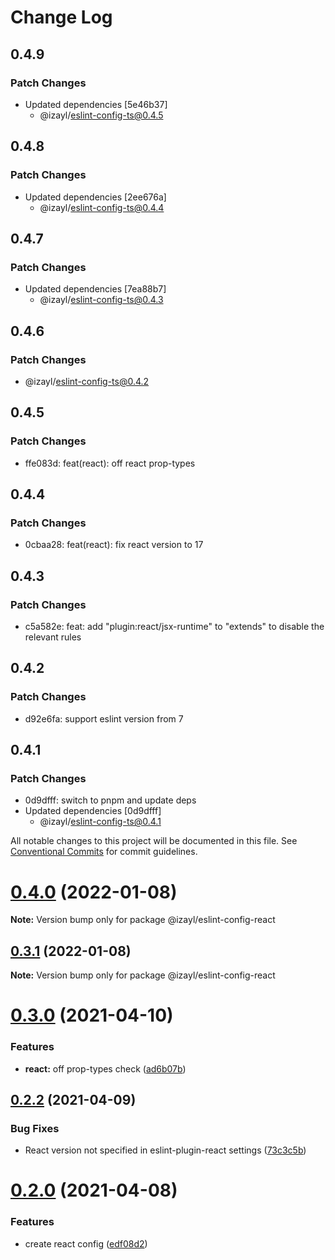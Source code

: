 # Change Log

## 0.4.9

### Patch Changes

- Updated dependencies [5e46b37]
  - @izayl/eslint-config-ts@0.4.5

## 0.4.8

### Patch Changes

- Updated dependencies [2ee676a]
  - @izayl/eslint-config-ts@0.4.4

## 0.4.7

### Patch Changes

- Updated dependencies [7ea88b7]
  - @izayl/eslint-config-ts@0.4.3

## 0.4.6

### Patch Changes

- @izayl/eslint-config-ts@0.4.2

## 0.4.5

### Patch Changes

- ffe083d: feat(react): off react prop-types

## 0.4.4

### Patch Changes

- 0cbaa28: feat(react): fix react version to 17

## 0.4.3

### Patch Changes

- c5a582e: feat: add "plugin:react/jsx-runtime" to "extends" to disable the relevant rules

## 0.4.2

### Patch Changes

- d92e6fa: support eslint version from 7

## 0.4.1

### Patch Changes

- 0d9dfff: switch to pnpm and update deps
- Updated dependencies [0d9dfff]
  - @izayl/eslint-config-ts@0.4.1

All notable changes to this project will be documented in this file.
See [Conventional Commits](https://conventionalcommits.org) for commit guidelines.

# [0.4.0](https://github.com/izayl/eslint-config/compare/v0.3.1...v0.4.0) (2022-01-08)

**Note:** Version bump only for package @izayl/eslint-config-react

## [0.3.1](https://github.com/izayl/eslint-config/compare/v0.3.0...v0.3.1) (2022-01-08)

**Note:** Version bump only for package @izayl/eslint-config-react

# [0.3.0](https://github.com/izayl/eslint-config/compare/v0.2.2...v0.3.0) (2021-04-10)

### Features

- **react:** off prop-types check ([ad6b07b](https://github.com/izayl/eslint-config/commit/ad6b07b22c11f31cebd50a9908f3e170c2067ff3))

## [0.2.2](https://github.com/izayl/eslint-config/compare/v0.2.1...v0.2.2) (2021-04-09)

### Bug Fixes

- React version not specified in eslint-plugin-react settings ([73c3c5b](https://github.com/izayl/eslint-config/commit/73c3c5b255aab040e6d6ef0a096a2412b44cebaa))

# [0.2.0](https://github.com/izayl/eslint-config/compare/v0.1.0...v0.2.0) (2021-04-08)

### Features

- create react config ([edf08d2](https://github.com/izayl/eslint-config/commit/edf08d2bc7fcf5d238182a0efd5c5aa2417a044b))
